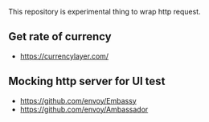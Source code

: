 This repository is experimental thing to wrap http request.

## Get rate of currency

- https://currencylayer.com/

## Mocking http server for UI test

- https://github.com/envoy/Embassy
- https://github.com/envoy/Ambassador
